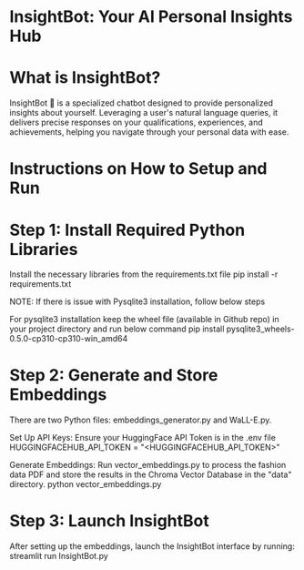# InsightBot: Your AI Personal Insights Hub

# What is InsightBot?
InsightBot 🤖 is a specialized chatbot designed to provide personalized insights about yourself. Leveraging a user's natural language queries, it delivers precise responses on your qualifications, experiences, and achievements, helping you navigate through your personal data with ease.

# Instructions on How to Setup and Run
# Step 1: Install Required Python Libraries
Install the necessary libraries from the requirements.txt file
pip install -r requirements.txt

NOTE: If there is issue with Pysqlite3 installation, follow below steps

For pysqlite3 installation keep the wheel file (available in Github repo) in your project directory and run below command
pip install pysqlite3_wheels-0.5.0-cp310-cp310-win_amd64

# Step 2: Generate and Store Embeddings
There are two Python files: embeddings_generator.py and WaLL-E.py.

Set Up API Keys: Ensure your HuggingFace API Token is in the .env file
HUGGINGFACEHUB_API_TOKEN = "<HUGGINGFACEHUB_API_TOKEN>"

Generate Embeddings: Run vector_embeddings.py to process the fashion data PDF and store the results in the Chroma Vector Database in the "data" directory.
python vector_embeddings.py

# Step 3: Launch InsightBot
After setting up the embeddings, launch the InsightBot interface by running:
streamlit run InsightBot.py
